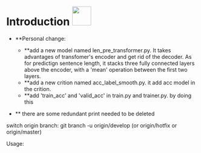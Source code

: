 # Introduction <img src="fairseq_logo.png" width="50"> 

- **Personal change:
  - **add a new model named len_pre_transformer.py. It takes advantages of transfomer's encoder and get rid of the decoder. As for predictign sentence length, it stacks three fully connected layers above the encoder, with a 'mean' operation between the first two layers.
  - **add a new crition named acc_label_smooth.py. it add acc model in the crition.
  - **add 'train_acc' and 'valid_acc' in train.py and trainer.py. by doing this



- ** there are some redundant print needed to be deleted


switch origin branch: git branch -u origin/develop (or origin/hotfix or origin/master)

Usage:

